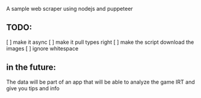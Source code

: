 A sample web scraper using nodejs and puppeteer

## TODO:

[ ] make it async
[ ] make it pull types right
[ ] make the script download the images
[ ] ignore whitespace

## in the future:

The data will be part of an app that will be able to analyze the game
IRT and give you tips and info
